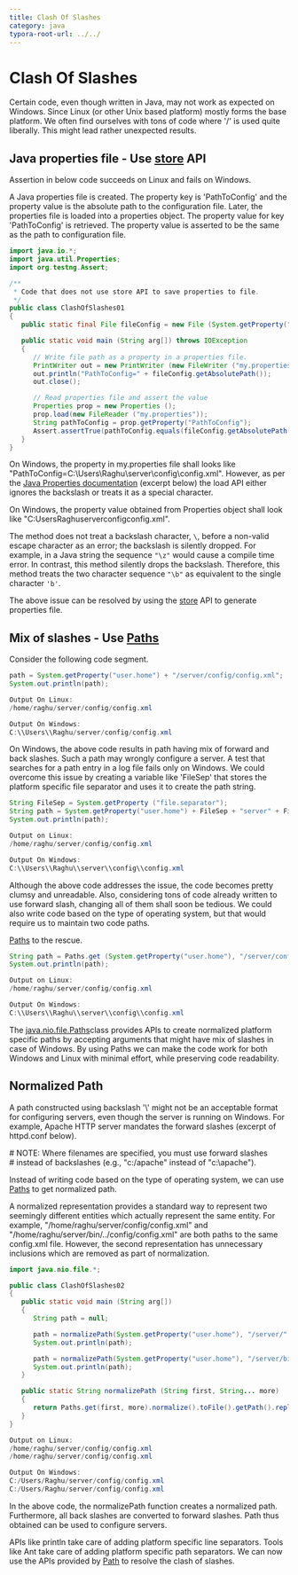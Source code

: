 ```yaml
---
title: Clash Of Slashes  
category: java
typora-root-url: ../../
---
```



# Clash Of Slashes


Certain code, even though written in Java, may not work as expected on Windows. Since Linux (or other Unix based platform) mostly forms the base platform. We often find ourselves with tons of code where '/' is used quite liberally. This might lead rather unexpected results.  


## Java properties file - Use [store](https://docs.oracle.com/javase/8/docs/api/java/util/Properties.html#store-java.io.Writer-java.lang.String-) API  

Assertion in below code succeeds on Linux and fails on Windows.  

A Java properties file is created. The property key is 'PathToConfig' and the property value is the absolute path to the configuration file. Later, the properties file is loaded into a properties object. The property value for key 'PathToConfig' is retrieved. The property value is asserted to be the same as the path to configuration file.  


```java
import java.io.*;
import java.util.Properties;
import org.testng.Assert;

/**
 * Code that does not use store API to save properties to file.
 */
public class ClashOfSlashes01
{
   public static final File fileConfig = new File (System.getProperty("user.home"), "server/config/config.xml");

   public static void main (String arg[]) throws IOException
   {
      // Write file path as a property in a properties file.
      PrintWriter out = new PrintWriter (new FileWriter ("my.properties"));
      out.println("PathToConfig=" + fileConfig.getAbsolutePath());
      out.close();

      // Read properties file and assert the value
      Properties prop = new Properties ();
      prop.load(new FileReader ("my.properties"));
      String pathToConfig = prop.getProperty("PathToConfig");     
      Assert.assertTrue(pathToConfig.equals(fileConfig.getAbsolutePath()), "PropertyValue=" + pathToConfig + " ConfigFile=" + fileConfig.getAbsolutePath());
   }
}

```

On Windows, the property in my.properties file shall looks like "PathToConfig=C:\\Users\\Raghu\\server\\config\\config.xml". However, as per the [Java Properties documentation](https://docs.oracle.com/javase/8/docs/api/java/util/Properties.html#load-java.io.Reader-) (excerpt below) the load API either ignores the backslash or treats it as a special character.  

On Windows, the property value obtained from Properties object shall look like "C:UsersRaghuserverconfigconfig.xml".  



The method does not treat a backslash character, `\`, before a non-valid escape character as an error; the backslash is silently dropped. For example, in a Java string the sequence `"\z"` would cause a compile time error. In contrast, this method silently drops the backslash. Therefore, this method treats the two character sequence `"\b"` as equivalent to the single character `'b'`.  


The above issue can be resolved by using the [store](https://docs.oracle.com/javase/8/docs/api/java/util/Properties.html#store-java.io.Writer-java.lang.String-) API to generate properties file.  


## Mix of slashes - Use [Paths](http://rbseshad-pc.in.oracle.com/Docs/JavaDoc/JDK8/api/java/nio/file/Paths.html)  

Consider the following code segment.  

```java
path = System.getProperty("user.home") + "/server/config/config.xml";
System.out.println(path);

```
```java
Output On Linux:
/home/raghu/server/config/config.xml

Output On Windows:
C:\\Users\\Raghu/server/config/config.xml

```

On Windows, the above code results in path having mix of forward and back slashes. Such a path may wrongly configure a server. A test that searches for a path entry in a log file fails only on Windows. We could overcome this issue by creating a variable like 'FileSep' that stores the platform specific file separator and uses it to create the path string.  


```java
String FileSep = System.getProperty ("file.separator");
String path = System.getProperty("user.home") + FileSep + "server" + FileSep + "config" + FileSep + "config.xml";
System.out.println(path);


```
```java
Output on Linux:
/home/raghu/server/config/config.xml

Output On Windows:
C:\\Users\\Raghu\\server\\config\\config.xml

```

Although the above code addresses the issue, the code becomes pretty clumsy and unreadable. Also, considering tons of code already written to use forward slash, changing all of them shall soon be tedious. We could also write code based on the type of operating system, but that would require us to maintain two code paths.  

[Paths](http://rbseshad-pc.in.oracle.com/Docs/JavaDoc/JDK8/api/java/nio/file/Paths.html) to the rescue.  


```java
String path = Paths.get (System.getProperty("user.home"), "/server/config/config.xml").toString();
System.out.println(path);

```
```java
Output on Linux:
/home/raghu/server/config/config.xml

Output On Windows:
C:\\Users\\Raghu\\server\\config\\config.xml

```

The [java.nio.file.Paths](http://rbseshad-pc.in.oracle.com/Docs/JavaDoc/JDK8/api/java/nio/file/Paths.html)class provides APIs to create normalized platform specific paths by accepting arguments that might have mix of slashes in case of Windows. By using Paths we can make the code work for both Windows and Linux with minimal effort, while preserving code readability.  


## Normalized Path

A path constructed using backslash '\\' might not be an acceptable format for configuring servers, even though the server is running on Windows. For example, Apache HTTP server mandates the forward slashes (excerpt of httpd.conf below).  


\# NOTE: Where filenames are specified, you must use forward slashes  
\# instead of backslashes (e.g., "c:/apache" instead of "c:\\apache").  


Instead of writing code based on the type of operating system, we can use [Paths](http://rbseshad-pc.in.oracle.com/Docs/JavaDoc/JDK8/api/java/nio/file/Paths.html) to get normalized path.  

A normalized representation provides a standard way to represent two seemingly different entities which actually represent the same entity. For example, "/home/raghu/server/config/config.xml" and "/home/raghu/server/bin/../config/config.xml" are both paths to the same config.xml file. However, the second representation has unnecessary inclusions which are removed as part of normalization.  
```java
import java.nio.file.*;

public class ClashOfSlashes02
{
   public static void main (String arg[])
   {
      String path = null;

      path = normalizePath(System.getProperty("user.home"), "/server/" + "./config/config.xml");
      System.out.println(path);

      path = normalizePath(System.getProperty("user.home"), "/server/bin/", "../config/config.xml");
      System.out.println(path);    
   }

   public static String normalizePath (String first, String... more)
   {
      return Paths.get(first, more).normalize().toFile().getPath().replace("\\\", "/");
   }
}

```
```java
Output on Linux:
/home/raghu/server/config/config.xml
/home/raghu/server/config/config.xml

Output On Windows:
C:/Users/Raghu/server/config/config.xml
C:/Users/Raghu/server/config/config.xml

```

In the above code, the normalizePath function creates a normalized path. Furthermore, all back slashes are converted to forward slashes. Path thus obtained can be used to configure servers.  

APIs like println take care of adding platform specific line separators. Tools like Ant take care of adding platform specific path separators. We can now use the APIs provided by [Path](http://rbseshad-pc.in.oracle.com/Docs/JavaDoc/JDK8/api/java/nio/file/Path.html) to resolve the clash of slashes.
